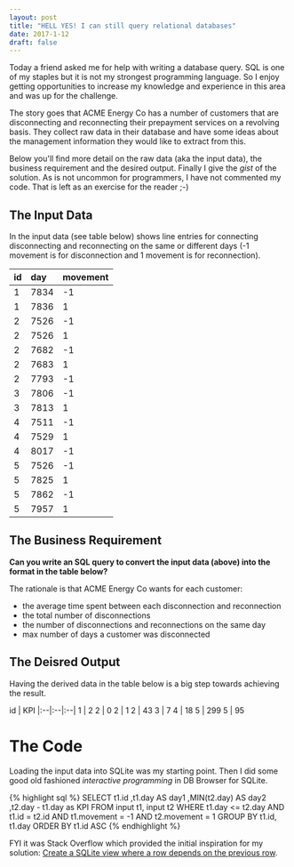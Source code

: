 ```yaml
---
layout: post
title: "HELL YES! I can still query relational databases"
date: 2017-1-12
draft: false
---
```

Today a friend asked me for help with writing a database query. SQL is one of my staples but it is not my strongest programming language. So I enjoy getting opportunities to increase my knowledge and experience in this area and was up for the challenge.

The story goes that ACME Energy Co has a number of customers that are disconnecting and reconnecting their prepayment services on a revolving basis. They collect raw data in their database and have some ideas about the management information they would like to extract from this.

Below you'll find more detail on the raw data (aka the input data), the business requirement and the desired output. Finally I give the _gist_ of the solution. As is not uncommon for programmers, I have not commented my code. That is left as an exercise for the reader ;-)

## The Input Data
In the input data (see table below) shows line entries for connecting disconnecting and reconnecting on the same or different days (-1 movement is for disconnection and 1 movement is for reconnection).

id | day | movement
|:--|:--|:--|
1 | 7834 | -1
1 | 7836 | 1
2 | 7526 | -1
2 | 7526 | 1
2 | 7682 | -1
2 | 7683 | 1
2 | 7793 | -1
3 | 7806 | -1
3 | 7813 | 1
4 | 7511 | -1
4 | 7529 | 1
4 | 8017 | -1
5 | 7526 | -1
5 | 7825 | 1
5 | 7862 | -1
5 | 7957 | 1


## The Business Requirement
**Can you write an SQL query to convert the input data (above) into the format in the table below?**

The rationale is that ACME Energy Co wants for each customer:

- the average time spent between each disconnection and reconnection
- the total number of disconnections
- the number of disconnections and reconnections on the same day
- max number of days a customer was disconnected

## The Deisred Output
Having the derived data in the table below is a big step towards achieving the result.

id | KPI
|:--|:--|:--|
1 | 2
2 | 0
2 | 1
2 | 43
3 | 7
4 | 18
5 | 299
5 | 95

# The Code
Loading the input data into SQLite was my starting point. Then I did some good old fashioned _interactive programming_ in DB Browser for SQLite. 

{% highlight sql %}
SELECT t1.id 
	,t1.day AS day1
	,MIN(t2.day) AS day2 
	,t2.day - t1.day as KPI
FROM input t1, input t2
WHERE t1.day <= t2.day
	AND t1.id = t2.id
	AND t1.movement = -1
	AND t2.movement = 1
GROUP BY t1.id, t1.day
ORDER BY t1.id ASC
{% endhighlight %}

FYI it was Stack Overflow which provided the initial inspiration for my solution: [Create a SQLite view where a row depends on the previous row](http://stackoverflow.com/questions/10003313/create-a-sqlite-view-where-a-row-depends-on-the-previous-row#10024388).
